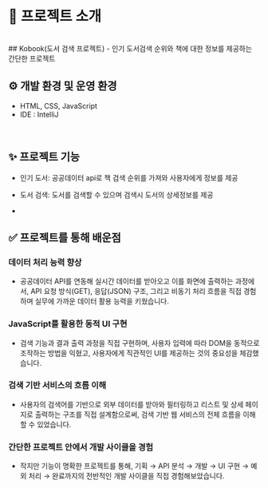 
# 📝 프로젝트 소개
<br>
## Kobook(도서 검색 프로젝트)
- 인기 도서검색 순위와 책에 대한 정보를 제공하는 간단한 프로젝트

<br>


## ⚙️ 개발 환경 및 운영 환경
- HTML, CSS, JavaScript
- IDE : IntelliJ

<br>


## ✨ 프로젝트 기능
- 인기 도서: 공공데이터 api로 책 검색 순위를 가져와 사용자에게 정보를 제공
- 도서 검색: 도서를 검색할 수 있으며 검색시 도서의 상세정보를 제공

- <br>

## ✅ 프로젝트를 통해 배운점
### 데이터 처리 능력 향상
- 공공데이터 API를 연동해 실시간 데이터를 받아오고 이를 화면에 출력하는 과정에서, API 요청 방식(GET), 응답(JSON) 구조, 그리고 비동기 처리 흐름을 직접 경험하며 실무에 가까운 데이터 활용 능력을 키웠습니다.

### JavaScript를 활용한 동적 UI 구현
- 검색 기능과 결과 출력 과정을 직접 구현하며, 사용자 입력에 따라 DOM을 동적으로 조작하는 방법을 익혔고, 사용자에게 직관적인 UI를 제공하는 것의 중요성을 체감했습니다.

### 검색 기반 서비스의 흐름 이해
- 사용자의 검색어를 기반으로 외부 데이터를 받아와 필터링하고 리스트 및 상세 페이지로 출력하는 구조를 직접 설계함으로써, 검색 기반 웹 서비스의 전체 흐름을 이해할 수 있었습니다.

### 간단한 프로젝트 안에서 개발 사이클을 경험
- 작지만 기능이 명확한 프로젝트를 통해, 기획 → API 분석 → 개발 → UI 구현 → 예외 처리 → 완료까지의 전반적인 개발 사이클을 직접 경험해보았습니다.
